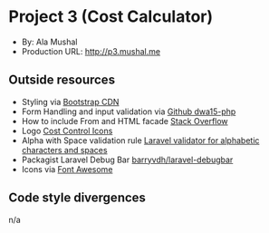 # Project 3 (Cost Calculator)
+ By: Ala Mushal
+ Production URL: <http://p3.mushal.me>

## Outside resources
+ Styling via [Bootstrap CDN](https://www.bootstrapcdn.com)
+ Form Handling and input validation via [Github dwa15-php](https://github.com/susanBuck/dwa15-php)
+ How to include From and HTML facade [Stack Overflow](https://stackoverflow.com/questions/47055900/class-form-not-found-in-view-file-blade-php)
+ Logo [Cost Control Icons](http://www.pvhc.net/Cost-Control-Icon20pctizurp)
+ Alpha with Space validation rule [Laravel validator for alphabetic characters and spaces](https://learninglaravel.net/laravel-validator-for-alphabetic-characters-and-spaces)
+ Packagist Laravel Debug Bar [barryvdh/laravel-debugbar](https://github.com/barryvdh/laravel-debugbar)
+ Icons via [Font Awesome](https://fontawesome.com)

## Code style divergences
n/a
